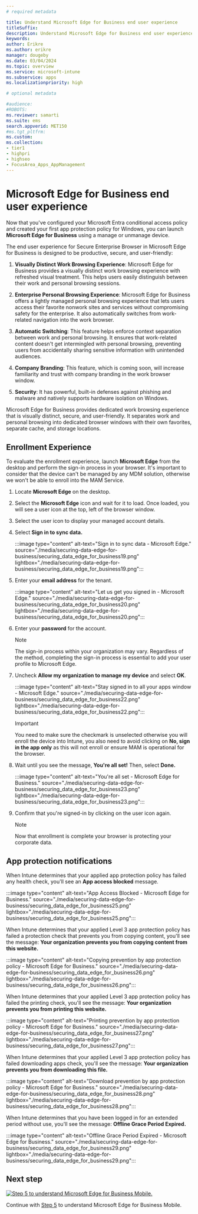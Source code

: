 ```yaml
---
# required metadata

title: Understand Microsoft Edge for Business end user experience 
titleSuffix:
description: Understand Microsoft Edge for Business end user experience.
keywords:
author: Erikre
ms.author: erikre
manager: dougeby
ms.date: 03/04/2024
ms.topic: overview
ms.service: microsoft-intune
ms.subservice: apps
ms.localizationpriority: high

# optional metadata

#audience:
#ROBOTS: 
ms.reviewer: samarti
ms.suite: ems
search.appverid: MET150
#ms.tgt_pltfrm:
ms.custom: 
ms.collection:
- tier1
- highpri
- highseo
- FocusArea_Apps_AppManagement
---
```


# Microsoft Edge for Business end user experience

Now that you've configured your Microsoft Entra conditional access policy and created your first app protection policy for Windows, you can launch **Microsoft Edge for Business** using a manage or unmanage device.

The end user experience for Secure Enterprise Browser in Microsoft Edge for Business is designed to be productive, secure, and user-friendly:

1. **Visually Distinct Work Browsing Experience**: Microsoft Edge for Business provides a visually distinct work browsing experience with refreshed visual treatment. This helps users easily distinguish between their work and personal browsing sessions.

2. **Enterprise Personal Browsing Experience**: Microsoft Edge for Business offers a lightly managed personal browsing experience that lets users access their favorite nonwork sites and services without compromising safety for the enterprise. It also automatically switches from work-related navigation into the work browser.

3. **Automatic Switching**: This feature helps enforce context separation between work and personal browsing. It ensures that work-related content doesn't get intermingled with personal browsing, preventing users from accidentally sharing sensitive information with unintended audiences.

4. **Company Branding**: This feature, which is coming soon, will increase familiarity and trust with company branding in the work browser window.

5. **Security**: It has powerful, built-in defenses against phishing and malware and natively supports hardware isolation on Windows.

Microsoft Edge for Business provides dedicated work browsing experience that is visually distinct, secure, and user-friendly. It separates work and personal browsing into dedicated browser windows with their own favorites, separate cache, and storage locations.

## Enrollment Experience

To evaluate the enrollment experience, launch **Microsoft Edge** from the desktop and perform the sign-in process in your browser. It's important to consider that the device can't be managed by any MDM solution, otherwise we won't be able to enroll into the MAM Service.

1. Locate **Microsoft Edge** on the desktop.
2. Select the **Microsoft Edge** icon and wait for it to load. Once loaded, you will see a user icon at the top, left of the browser window.
3. Select the user icon to display your managed account details.
4. Select **Sign in to sync data.**

    :::image type="content" alt-text="Sign in to sync data  -  Microsoft Edge." source="./media/securing-data-edge-for-business/securing_data_edge_for_business19.png" lightbox="./media/securing-data-edge-for-business/securing_data_edge_for_business19.png":::

5. Enter your **email address** for the tenant.

    :::image type="content" alt-text="Let us get you signed in  -  Microsoft Edge." source="./media/securing-data-edge-for-business/securing_data_edge_for_business20.png" lightbox="./media/securing-data-edge-for-business/securing_data_edge_for_business20.png":::

6. Enter your **password** for the account.

	> [!NOTE] 
	> The sign-in process within your organization may vary. Regardless of the method, completing the sign-in process is essential to add your user profile to Microsoft Edge.

7. Uncheck **Allow my organization to manage my device** and select **OK**.

	:::image type="content" alt-text="Stay signed in to all your apps window  -  Microsoft Edge." source="./media/securing-data-edge-for-business/securing_data_edge_for_business22.png" lightbox="./media/securing-data-edge-for-business/securing_data_edge_for_business22.png":::

    > [!IMPORTANT] 
    > You need to make sure the checkmark is unselected otherwise you will enroll the device into Intune, you also need to avoid clicking on **No, sign in the app only** as this will not enroll or ensure MAM is operational for the browser.

8. Wait until you see the message, **You're all set!** Then, select **Done.**

	:::image type="content" alt-text="You're all set  -  Microsoft Edge for Business." source="./media/securing-data-edge-for-business/securing_data_edge_for_business23.png" lightbox="./media/securing-data-edge-for-business/securing_data_edge_for_business23.png":::

9. Confirm that you're signed-in by clicking on the user icon again.

	> [!NOTE]
	> Now that enrollment is complete your browser is protecting your corporate data.

## App protection notifications

When Intune determines that your applied app protection policy has failed any health check, you'll see an **App access blocked** message.

:::image type="content" alt-text="App Access Blocked  -  Microsoft Edge for Business." source="./media/securing-data-edge-for-business/securing_data_edge_for_business25.png" lightbox="./media/securing-data-edge-for-business/securing_data_edge_for_business25.png":::

When Intune determines that your applied Level 3 app protection policy has failed a protection check that prevents you from copying content, you'll see the message: **Your organization prevents you from copying content from this website.**

:::image type="content" alt-text="Copying prevention by app protection policy  -  Microsoft Edge for Business." source="./media/securing-data-edge-for-business/securing_data_edge_for_business26.png" lightbox="./media/securing-data-edge-for-business/securing_data_edge_for_business26.png":::

When Intune determines that your applied Level 3 app protection policy has failed the printing check, you'll see the message: **Your organization prevents you from printing this website.**

:::image type="content" alt-text="Printing prevention by app protection policy  -  Microsoft Edge for Business." source="./media/securing-data-edge-for-business/securing_data_edge_for_business27.png" lightbox="./media/securing-data-edge-for-business/securing_data_edge_for_business27.png":::

When Intune determines that your applied Level 3 app protection policy has failed downloading apps check, you'll see the message: **Your organization prevents you from downloading this file.**

:::image type="content" alt-text="Download prevention by app protection policy  -  Microsoft Edge for Business." source="./media/securing-data-edge-for-business/securing_data_edge_for_business28.png" lightbox="./media/securing-data-edge-for-business/securing_data_edge_for_business28.png":::

When Intune determines that you have been logged in for an extended period without use, you'll see the message: **Offline Grace Period Expired.**

:::image type="content" alt-text="Offline Grace Period Expired  -  Microsoft Edge for Business." source="./media/securing-data-edge-for-business/securing_data_edge_for_business29.png" lightbox="./media/securing-data-edge-for-business/securing_data_edge_for_business29.png":::

## Next step

[![Step 5 to understand Microsoft Edge for Business Mobile.](../media/securing-data-edge-for-business/securing_data_edge_for_business_steps-05.png)](mamedge-5-edge-mobile.md)

Continue with [Step 5](mamedge-5-edge-mobile.md) to understand Microsoft Edge for Business Mobile.